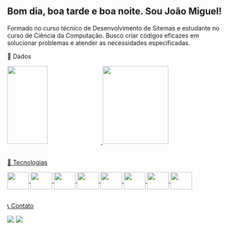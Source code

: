 ## Bom dia, boa tarde e boa noite. Sou João Miguel!

<p>Formado no curso técnico de Desenvolvimento de Sitemas e estudante no curso de Ciência da Computação. Busco criar códigos eficazes em solucionar problemas e 
 atender as necessidades especificadas.
</p>
<p>📖 Dados</p<br>
 <div>
  <a href="https://github.com/Joao-Miguel-S">
  <img height="180em" width="43%"src="https://github-readme-stats.vercel.app/api?username=Joao-Miguel-S&show_icons=true&theme=dracula&include_all_commits=true&count_private=true"/>
  <img height="180em" width="55%" src="https://github-readme-stats.vercel.app/api/top-langs/?username=Joao-Miguel-S&layout=compact&langs_count=16&theme=dracula"/>
</div><br>
   
<p>🤖 Tecnologias</p>
<div style="display: inline_block">
  <img align="center"  height="40" width="50" src="https://cdn.jsdelivr.net/gh/devicons/devicon@latest/icons/csharp/csharp-plain.svg">
  <img align="center"  height="40" width="50" src="https://cdn.jsdelivr.net/gh/devicons/devicon@latest/icons/c/c-plain.svg">
  <img align="center"  height="40" width="50" src="https://cdn.jsdelivr.net/gh/devicons/devicon@latest/icons/php/php-original.svg">
  <img align="center"  height="40" width="50" src="https://cdn.jsdelivr.net/gh/devicons/devicon@latest/icons/html5/html5-plain-wordmark.svg">
  <img align="center"  height="40" width="50" src="https://cdn.jsdelivr.net/gh/devicons/devicon@latest/icons/css3/css3-plain-wordmark.svg">
  <img align="center"  height="40" width="50" src="https://cdn.jsdelivr.net/gh/devicons/devicon@latest/icons/javascript/javascript-plain.svg">
  <img align="center"  height="40" width="50" src="https://cdn.jsdelivr.net/gh/devicons/devicon@latest/icons/mysql/mysql-original-wordmark.svg">
  <img align="center"  height="40" width="50" src="https://cdn.jsdelivr.net/gh/devicons/devicon@latest/icons/unity/unity-original.svg">
</div>
  
  ##

<p>📞 Contato</p>
<div>
   <a href="https://www.linkedin.com/in/jo%C3%A3o--miguel-sales-de-alencar/" target="_blank"><img src="https://img.shields.io/badge/LinkedIn-0077B5?style=for-the-badge&logo=linkedin&logoColor=white"></a>
   <a href = "mailto:jmsdealencar@gmail.com"><img src="https://img.shields.io/badge/-Gmail-%23333?style=for-the-badge&logo=gmail&logoColor=white" target="_blank"></a>
</div>

